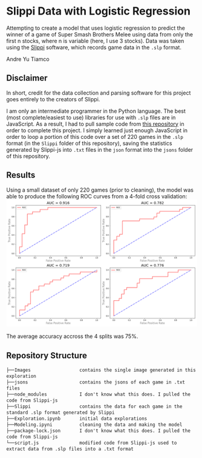 # Slippi Data with Logistic Regression
Attempting to create a model that uses logistic regression to predict the winner of a game of Super Smash Brothers Melee using data from only the first n stocks, where n is variable (here, I use 3 stocks). Data was taken using the [Slippi](https://slippi.gg/) software, which records game data in the `.slp` format.

Andre Yu Tiamco

## Disclaimer
In short, credit for the data collection and parsing software for this project goes entirely to the creators of Slippi.

I am only an intermediate programmer in the Python language. The best (most complete/easiest to use) libraries for use with `.slp` files are in JavaScript. As a result, I had to pull sample code from [this repository](https://github.com/project-slippi/slippi-js) in order to complete this project. I simply learned just enough JavaScript in order to loop a portion of this code over a set of 220 games in the `.slp` format (in the `Slippi` folder of this repository), saving the statistics generated by Slippi-js into `.txt` files in the `json` format into the `jsons` folder of this repository.
## Results
Using a small dataset of only 220 games (prior to cleaning), the model was able to produce the following ROC curves from a 4-fold cross validation:
![](Images/AUC_curves.png)  

The average accuracy accross the 4 splits was 75%.

## Repository Structure
```
├──Images                  contains the single image generated in this exploration
├──jsons                   contains the jsons of each game in .txt files
├──node_modules            I don't know what this does. I pulled the code from Slippi-js
├──Slippi                  contains the data for each game in the standard .slp format generated by Slippi
├──Exploration.ipynb       initial data explorations
├──Modeling.ipyni          cleaning the data and making the model
├──package-lock.json       I don't know what this does. I pulled the code from Slippi-js
└──script.js               modified code from Slippi-js used to extract data from .slp files into a .txt format
